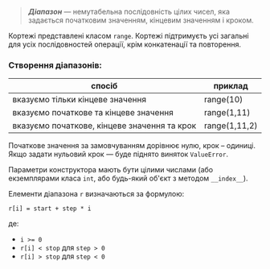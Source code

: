 > ***Діапазон*** — немутабельна послідовність цілих чисел, яка задається початковим значенням, кінцевим значенням і кроком. 

Кортежі представлені класом `range`. Кортежі підтримуєть усі загальні для усіх послідовностей операції, крім конкатенації та повторення. 

### Створення діапазонів:

| спосіб | приклад |
|-|-|
|вказуємо тільки кінцеве значення|range(10)|
|вказуємо початкове та кінцеве значення|range(1,11)|
|вказуємо початкове, кінцеве значення та крок|range(1,11,2)|

Початкове значення за замовчуванням дорівнює нулю, крок – одиниці. Якщо задати нульовий крок — буде піднято виняток `ValueError`.

Параметри конструктора мають бути цілими числами (або екземплярами класа `int`, або 
будь-який об'єкт з методом `__index__`).

Елементи діапазона `r` визначаються за формулою:

	r[i] = start + step * i
	
де:
	
- `i >= 0`
- `r[i] < stop` для `step > 0`
- `r[i] > stop` для `step < 0`


	



